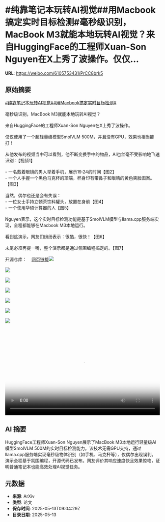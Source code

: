 # #纯靠笔记本玩转AI视觉##用Macbook搞定实时目标检测#毫秒级识别，MacBook M3就能本地玩转AI视觉？来自HuggingFace的工程师Xuan-Son Nguyen在X上秀了波操作。仅仅...

**URL**: https://weibo.com/6105753431/PrCC8brk5

## 原始摘要

<a href="https://m.weibo.cn/search?containerid=231522type%3D1%26t%3D10%26q%3D%23%E7%BA%AF%E9%9D%A0%E7%AC%94%E8%AE%B0%E6%9C%AC%E7%8E%A9%E8%BD%ACAI%E8%A7%86%E8%A7%89%23&amp;extparam=%23%E7%BA%AF%E9%9D%A0%E7%AC%94%E8%AE%B0%E6%9C%AC%E7%8E%A9%E8%BD%ACAI%E8%A7%86%E8%A7%89%23" data-hide=""><span class="surl-text">#纯靠笔记本玩转AI视觉#</span></a><a href="https://m.weibo.cn/search?containerid=231522type%3D1%26t%3D10%26q%3D%23%E7%94%A8Macbook%E6%90%9E%E5%AE%9A%E5%AE%9E%E6%97%B6%E7%9B%AE%E6%A0%87%E6%A3%80%E6%B5%8B%23&amp;extparam=%23%E7%94%A8Macbook%E6%90%9E%E5%AE%9A%E5%AE%9E%E6%97%B6%E7%9B%AE%E6%A0%87%E6%A3%80%E6%B5%8B%23" data-hide=""><span class="surl-text">#用Macbook搞定实时目标检测#</span></a><br><br>毫秒级识别，MacBook M3就能本地玩转AI视觉？<br><br>来自HuggingFace的工程师Xuan-Son Nguyen在X上秀了波操作。<br><br>仅仅使用了一个超轻量级模型SmolVLM 500M，并且没有GPU，效果也相当能打！<br><br>从他发布的视频当中可以看到，他不断变换手中的物品，AI也丝毫不受影响地飞速识别：【视频1】<br><br>- 一名戴着眼镜的男人举着手机，展示19:24的时间【图2】<br>- 一个人手握一个黑色马克杯的顶端，杯身印有带鼻子和眼睛的黄色笑脸图案。【图3】<br><br>当然，偶尔也还是会有失误：<br>- 一位女士手持立顿茶饮料罐头，放置在身前【图4】<br>- 一个使用华硕计算器的人【图5】<br><br>Nguyen表示，这个实时目标检测功能是基于SmolVLM模型与llama.cpp服务端实现，全程都能够在Macbook M3本地运行。<br><br>看到这演示，网友们纷纷表示：很酷，很快！【图6】<br><br>末尾必须再提一嘴，整个演示都是通过氛围编程搞定的。【图7】<br><br>开源仓库：<a href="https://weibo.cn/sinaurl?u=https%3A%2F%2Fgithub.com%2Fngxson%2Fsmolvlm-realtime-webcam%3Ftab%3Dreadme-ov-file" data-hide=""><span class="url-icon"><img style="width: 1rem;height: 1rem" src="https://h5.sinaimg.cn/upload/2015/09/25/3/timeline_card_small_web_default.png" referrerpolicy="no-referrer"></span><span class="surl-text">网页链接</span></a><img style="" src="https://tvax4.sinaimg.cn/large/006Fd7o3ly1i1dstliyn8j30u00xbjsz.jpg" referrerpolicy="no-referrer"><br><br><img style="" src="https://tvax3.sinaimg.cn/large/006Fd7o3gy1i1dssufy6aj31m61sq4qp.jpg" referrerpolicy="no-referrer"><br><br><img style="" src="https://tvax2.sinaimg.cn/large/006Fd7o3gy1i1dssvnub8j31m21so1kx.jpg" referrerpolicy="no-referrer"><br><br><img style="" src="https://tvax3.sinaimg.cn/large/006Fd7o3gy1i1dsszkz9vj31m81sq7v9.jpg" referrerpolicy="no-referrer"><br><br><img style="" src="https://tvax1.sinaimg.cn/large/006Fd7o3gy1i1dst36eh0j31m81sk4qp.jpg" referrerpolicy="no-referrer"><br><br><img style="" src="https://tvax2.sinaimg.cn/large/006Fd7o3gy1i1dst4iou5j30ti0rytgz.jpg" referrerpolicy="no-referrer"><br><br><img style="" src="https://tvax4.sinaimg.cn/large/006Fd7o3gy1i1dst8gcm5j30zg0m6n3h.jpg" referrerpolicy="no-referrer"><br><br><br clear="both"><div style="clear: both"></div><video controls="controls" poster="https://tvax3.sinaimg.cn/orj480/006Fd7o3ly1i1dstlnizoj30u00xbjsz.jpg" style="width: 100%"><source src="https://f.video.weibocdn.com/o0/JjtZqkkzlx08od4an5Qs010412004bR70E010.mp4?label=mp4_720p&amp;template=720x796.24.0&amp;ori=0&amp;ps=1CwnkDw1GXwCQx&amp;Expires=1747130560&amp;ssig=aaH1XUpfmJ&amp;KID=unistore,video"><source src="https://f.video.weibocdn.com/o0/fs3H6cbwlx08od4a4rMY010412002NSO0E010.mp4?label=mp4_hd&amp;template=540x596.24.0&amp;ori=0&amp;ps=1CwnkDw1GXwCQx&amp;Expires=1747130560&amp;ssig=6Gr717eH84&amp;KID=unistore,video"><source src="https://f.video.weibocdn.com/o0/8yJgvTRQlx08od49MiA0010412001zHK0E010.mp4?label=mp4_ld&amp;template=360x396.24.0&amp;ori=0&amp;ps=1CwnkDw1GXwCQx&amp;Expires=1747130560&amp;ssig=QNL1%2Fp7OAp&amp;KID=unistore,video"><p>视频无法显示，请前往<a href="https://video.weibo.com/show?fid=1034%3A5165832565620752" target="_blank" rel="noopener noreferrer">微博视频</a>观看。</p></video>

## AI 摘要

HuggingFace工程师Xuan-Son Nguyen展示了MacBook M3本地运行轻量级AI模型SmolVLM 500M的实时目标检测能力。该技术无需GPU支持，通过llama.cpp服务端实现毫秒级物体识别（如手机、马克杯等），仅偶尔出现误判。演示全程基于氛围编程，开源代码已发布。网友评价其响应速度快且效果惊艳，证明普通笔记本也能高效处理AI视觉任务。

## 元数据

- **来源**: ArXiv
- **类型**: 论文
- **保存时间**: 2025-05-13T09:04:29Z
- **目录日期**: 2025-05-13
